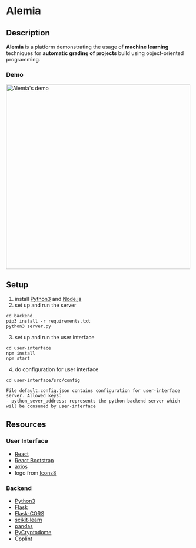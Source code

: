 # Alemia

## Description

**Alemia** is a platform demonstrating the usage of **machine learning** techniques for **automatic grading of projects** build using object-oriented programming.

### Demo

<img src="others/demos/demo.gif" alt="Alemia's demo" width="500"/>

## Setup

1. install [Python3](https://www.python.org/downloads/) and [Node.js](https://nodejs.org/en/download/)
2. set up and run the server

```
cd backend
pip3 install -r requirements.txt
python3 server.py
```

3. set up and run the user interface

```
cd user-interface
npm install
npm start
```

4. do configuration for user interface

``` 
cd user-interface/src/config

File default.config.json contains configuration for user-interface server. Allowed keys:
- python_sever_address: represents the python backend server which will be consumed by user-interface

```

## Resources

### User Interface

- [React](https://reactjs.org/)
- [React Bootstrap](https://react-bootstrap.github.io/)
- [axios](https://github.com/axios/axios)
- logo from [Icons8](https://icons8.com/)

### Backend

- [Python3](https://www.python.org/)
- [Flask](https://flask.palletsprojects.com/en/1.1.x/)
- [Flask-CORS](https://flask-cors.readthedocs.io/en/latest/)
- [scikit-learn](https://scikit-learn.org/stable/index.html)
- [pandas](https://pandas.pydata.org/)
- [PyCryptodome](https://www.pycryptodome.org/en/latest/)
- [Cpplint](https://github.com/cpplint/cpplint)